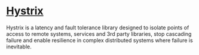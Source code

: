 # [Hystrix](https://github.com/Netflix/Hystrix)

Hystrix is a latency and fault tolerance library designed to isolate points of access to remote systems, services and 3rd party libraries, stop cascading failure and enable resilience in complex distributed systems where failure is inevitable.
